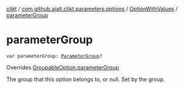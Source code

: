 [clikt](../../index.md) / [com.github.ajalt.clikt.parameters.options](../index.md) / [OptionWithValues](index.md) / [parameterGroup](./parameter-group.md)

# parameterGroup

`var parameterGroup: `[`ParameterGroup`](../../com.github.ajalt.clikt.parameters.groups/-parameter-group/index.md)`?`

Overrides [GroupableOption.parameterGroup](../../com.github.ajalt.clikt.core/-groupable-option/parameter-group.md)

The group that this option belongs to, or null. Set by the group.

